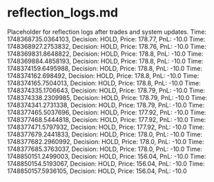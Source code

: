 # reflection_logs.md

Placeholder for reflection logs after trades and system updates.
Time: 1748368735.0364103, Decision: HOLD, Price: 178.77, PnL: -10.0
Time: 1748368927.2753832, Decision: HOLD, Price: 178.76, PnL: -10.0
Time: 1748369831.8648822, Decision: HOLD, Price: 178.8, PnL: -10.0
Time: 1748369884.4858193, Decision: HOLD, Price: 178.8, PnL: -10.0
Time: 1748374159.6495988, Decision: HOLD, Price: 178.8, PnL: -10.0
Time: 1748374162.698492, Decision: HOLD, Price: 178.8, PnL: -10.0
Time: 1748374165.7504013, Decision: HOLD, Price: 178.8, PnL: -10.0
Time: 1748374335.1706643, Decision: HOLD, Price: 178.79, PnL: -10.0
Time: 1748374338.2309985, Decision: HOLD, Price: 178.79, PnL: -10.0
Time: 1748374341.2731338, Decision: HOLD, Price: 178.79, PnL: -10.0
Time: 1748377465.5037696, Decision: HOLD, Price: 177.92, PnL: -10.0
Time: 1748377468.5444818, Decision: HOLD, Price: 177.92, PnL: -10.0
Time: 1748377471.5797932, Decision: HOLD, Price: 177.92, PnL: -10.0
Time: 1748377679.2441833, Decision: HOLD, Price: 178.0, PnL: -10.0
Time: 1748377682.2960992, Decision: HOLD, Price: 178.0, PnL: -10.0
Time: 1748377685.3763037, Decision: HOLD, Price: 178.0, PnL: -10.0
Time: 1748850151.2499003, Decision: HOLD, Price: 156.04, PnL: -10.0
Time: 1748850154.5193067, Decision: HOLD, Price: 156.04, PnL: -10.0
Time: 1748850157.5936105, Decision: HOLD, Price: 156.04, PnL: -10.0
